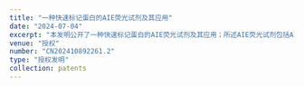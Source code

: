 ```yaml
---
title: "一种快速标记蛋白的AIE荧光试剂及其应用"
date: "2024-07-04"
excerpt: "本发明公开了一种快速标记蛋白的AIE荧光试剂及其应用；所述AIE荧光试剂包括AIE荧光分子；所述AIE荧光分子包括结构通式（1）所示AIE荧光分子中的至少一种。本发明将待标记蛋白质加入所述的AIE荧光试剂中反应，反应结束后，使用过滤器过滤得到滤液，即得AIE荧光分子标记的蛋白质；其中，所述过滤器的孔径为0.05~0.1μm。本发明快速标记蛋白的AIE荧光试剂标记蛋白质的反应时间短、反应条件温和、后续的纯化操作也非常简便。"
venue: "授权"
number: "CN202410892261.2"
type: "授权发明"
collection: patents
---
```



